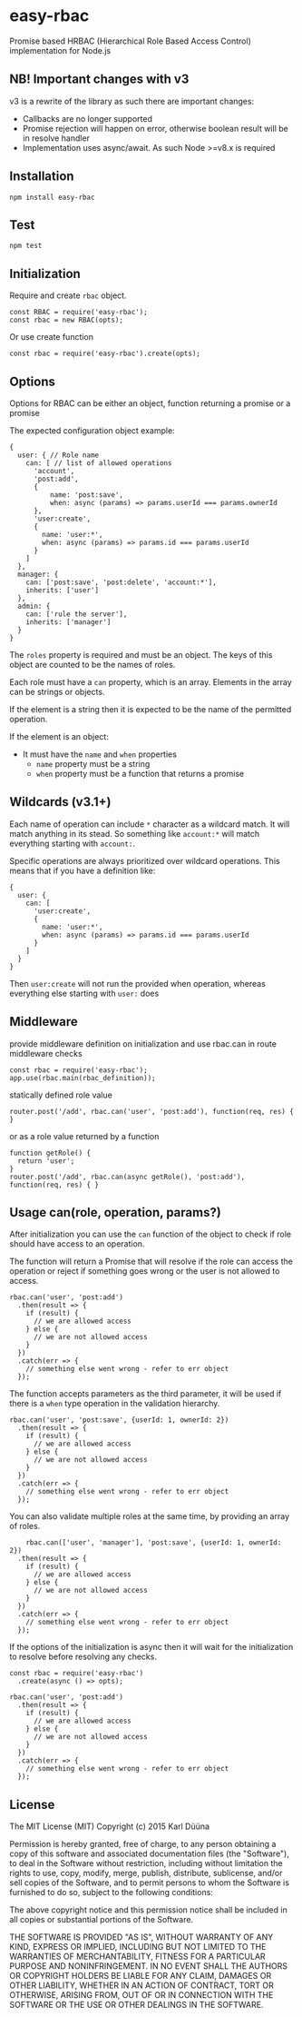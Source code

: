 # easy-rbac

Promise based HRBAC (Hierarchical Role Based Access Control) implementation for Node.js

## NB! Important changes with v3

v3 is a rewrite of the library as such there are important changes:

* Callbacks are no longer supported
* Promise rejection will happen on error, otherwise boolean result will be in resolve handler
* Implementation uses async/await. As such Node >=v8.x  is required

## Installation

    npm install easy-rbac
    
## Test

    npm test

## Initialization

Require and create `rbac` object.

    const RBAC = require('easy-rbac');
    const rbac = new RBAC(opts);

Or use create function

    const rbac = require('easy-rbac').create(opts);

## Options

Options for RBAC can be either an object, function returning a promise or a promise

The expected configuration object example:
    
    {
      user: { // Role name
        can: [ // list of allowed operations
          'account', 
          'post:add', 
          { 
	          name: 'post:save',
	          when: async (params) => params.userId === params.ownerId
          },
          'user:create',
          {
            name: 'user:*',
            when: async (params) => params.id === params.userId
          }
        ]
      },
      manager: {
        can: ['post:save', 'post:delete', 'account:*'],
        inherits: ['user']
      },
      admin: {
        can: ['rule the server'],
        inherits: ['manager']
      }
    }

The `roles` property is required and must be an object. The keys of this object are counted to be the names of roles.

Each role must have a `can` property, which is an array. Elements in the array can be strings or objects. 

If the element is a string then it is expected to be the name of the permitted operation. 

If the element is an object:

* It must have the `name` and `when` properties
  * `name` property must be a string
  * `when` property must be a function that returns a promise
  
## Wildcards (v3.1+)

Each name of operation can include `*` character as a wildcard match. It will match anything in its stead. So something like `account:*` will match everything starting with `account:`.

Specific operations are always prioritized over wildcard operations. This means that if you have a definition like:

    {
      user: {
        can: [
          'user:create',
          {
            name: 'user:*',
            when: async (params) => params.id === params.userId
          }
        ]
      }
    }
    
Then `user:create` will not run the provided when operation, whereas everything else starting with `user:` does

## Middleware

provide middleware definition on initialization and use rbac.can in route middleware checks

    const rbac = require('easy-rbac');
    app.use(rbac.main(rbac_definition));

statically defined role value

    router.post('/add', rbac.can('user', 'post:add'), function(req, res) { }

or as a role value returned by a function

    function getRole() {
      return 'user';
    }
    router.post('/add', rbac.can(async getRole(), 'post:add'), function(req, res) { }

## Usage can(role, operation, params?)

After initialization you can use the `can` function of the object to check if role should have access to an operation.

The function will return a Promise that will resolve if the role can access the operation or reject if something goes wrong
or the user is not allowed to access.

    rbac.can('user', 'post:add')
      .then(result => {
        if (result) {
          // we are allowed access
        } else {
          // we are not allowed access
        }
      })
      .catch(err => {
        // something else went wrong - refer to err object
      });

The function accepts parameters as the third parameter, it will be used if there is a `when` type operation in the validation
hierarchy.

    rbac.can('user', 'post:save', {userId: 1, ownerId: 2})
      .then(result => {
        if (result) {
          // we are allowed access
        } else {
          // we are not allowed access
        }
      })
      .catch(err => {
        // something else went wrong - refer to err object
      });
      
You can also validate multiple roles at the same time, by providing an array of roles.

		rbac.can(['user', 'manager'], 'post:save', {userId: 1, ownerId: 2})
      .then(result => {
        if (result) {
          // we are allowed access
        } else {
          // we are not allowed access
        }
      })
      .catch(err => {
        // something else went wrong - refer to err object
      });


If the options of the initialization is async then it will wait for the initialization to resolve before resolving
any checks.

    const rbac = require('easy-rbac')
      .create(async () => opts);
    
    rbac.can('user', 'post:add')
      .then(result => {
        if (result) {
          // we are allowed access
        } else {
          // we are not allowed access
        }
      })
      .catch(err => {
        // something else went wrong - refer to err object
      });
      
## License

The MIT License (MIT)
Copyright (c) 2015 Karl Düüna

Permission is hereby granted, free of charge, to any person obtaining a copy of
this software and associated documentation files (the "Software"), to deal in
the Software without restriction, including without limitation the rights to
use, copy, modify, merge, publish, distribute, sublicense, and/or sell copies of
the Software, and to permit persons to whom the Software is furnished to do so,
subject to the following conditions:

The above copyright notice and this permission notice shall be included in all
copies or substantial portions of the Software.

THE SOFTWARE IS PROVIDED "AS IS", WITHOUT WARRANTY OF ANY KIND, EXPRESS OR
IMPLIED, INCLUDING BUT NOT LIMITED TO THE WARRANTIES OF MERCHANTABILITY,
FITNESS FOR A PARTICULAR PURPOSE AND NONINFRINGEMENT. IN NO EVENT SHALL THE
AUTHORS OR COPYRIGHT HOLDERS BE LIABLE FOR ANY CLAIM, DAMAGES OR OTHER
LIABILITY, WHETHER IN AN ACTION OF CONTRACT, TORT OR OTHERWISE, ARISING FROM,
OUT OF OR IN CONNECTION WITH THE SOFTWARE OR THE USE OR OTHER DEALINGS IN THE
SOFTWARE.
